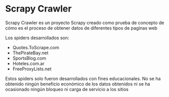# Scrapy Crawler

Scrapy Crawler es un proyecto Scrapy creado como prueba de concepto de cómo es el proceso de obtener datos de diferentes tipos de paginas web

Los spiders desarrollados son:
- Quotes.ToScrape.com
- ThePirateBay.net
- SportsBlog.com
- Hoteles.com.ar
- FreeProxyLists.net

Estos spiders solo fueron desarrollados con fines educacionales. No se ha obtenido ningún beneficio económico de los datos obtenidos ni se ha ocasionado ningún bloqueo ni carga de servicio a los sitios
